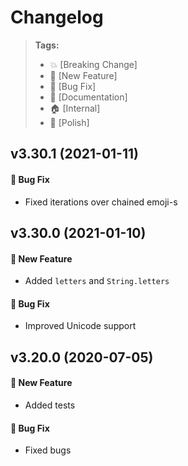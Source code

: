 Changelog
=========

> **Tags:**
> - :boom:       [Breaking Change]
> - :rocket:     [New Feature]
> - :bug:        [Bug Fix]
> - :memo:       [Documentation]
> - :house:      [Internal]
> - :nail_care:  [Polish]

## v3.30.1 (2021-01-11)

#### :bug: Bug Fix

* Fixed iterations over chained emoji-s

## v3.30.0 (2021-01-10)

#### :rocket: New Feature

* Added `letters` and `String.letters`

#### :bug: Bug Fix

* Improved Unicode support

## v3.20.0 (2020-07-05)

#### :rocket: New Feature

* Added tests

#### :bug: Bug Fix

* Fixed bugs
